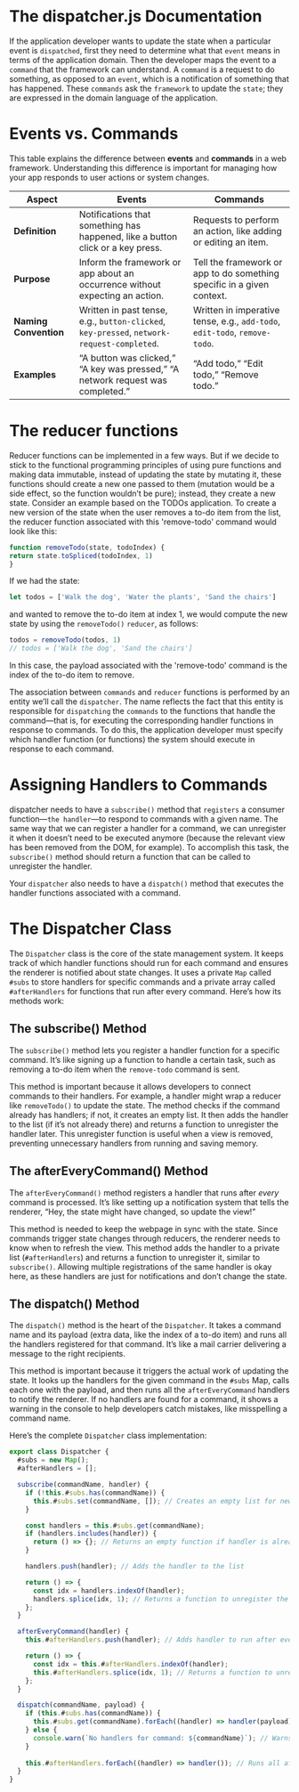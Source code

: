 # The dispatcher.js Documentation

If the application developer wants to update the state when a particular event is `dispatched`, first they need to determine what that `event` means in terms of the application domain. 
Then the developer maps the event to a `command` that the framework can understand. A `command` is a request to do something, as opposed to an `event`, which is a notification of something that has happened. 
These `commands` ask the `framework` to update the `state`; they are expressed in the domain language of the application.

# Events vs. Commands

This table explains the difference between **events** and **commands** in a web framework. Understanding this difference is important for managing how your app responds to user actions or system changes.

| **Aspect**            | **Events**                                                                 | **Commands**                                                              |
|-----------------------|---------------------------------------------------------------------------|---------------------------------------------------------------------------|
| **Definition**        | Notifications that something has happened, like a button click or a key press. | Requests to perform an action, like adding or editing an item.            |
| **Purpose**           | Inform the framework or app about an occurrence without expecting an action. | Tell the framework or app to do something specific in a given context.    |
| **Naming Convention** | Written in past tense, e.g., `button-clicked`, `key-pressed`, `network-request-completed`. | Written in imperative tense, e.g., `add-todo`, `edit-todo`, `remove-todo`. |
| **Examples**          | “A button was clicked,” “A key was pressed,” “A network request was completed.” | “Add todo,” “Edit todo,” “Remove todo.”                                  |

# The reducer functions
Reducer functions can be implemented in a few ways. 
But if we decide to stick to the functional programming principles of using pure functions and making data immutable, instead of updating the state by mutating it, these functions should create a new one passed to them (mutation would be a side effect, so the function wouldn’t be pure); instead, they create a new state.
Consider an example based on the TODOs application. To create a new version of the state when the user removes a to-do item from the list, the reducer function associated with this 'remove-todo' command would look like this:
```javascript
function removeTodo(state, todoIndex) {
return state.toSpliced(todoIndex, 1)
}
```
If we had the state: 
```javascript
let todos = ['Walk the dog', 'Water the plants', 'Sand the chairs']
```
and wanted to remove the to-do item at index 1, we would compute the new state by using the `removeTodo()` `reducer`, as follows:
```javascript
todos = removeTodo(todos, 1)
// todos = ['Walk the dog', 'Sand the chairs']
```
In this case, the payload associated with the 'remove-todo' command is the index of the to-do item to remove.

The association between `commands` and `reducer` functions is performed by an entity we’ll call the `dispatcher`. 
The name reflects the fact that this entity is responsible for `dispatching` the `commands` to the functions that handle the command—that is, for executing the corresponding handler functions in response to commands. 
To do this, the application developer must specify which handler function (or functions) the system should execute in response to each command.


# Assigning Handlers to Commands

dispatcher needs to have a `subscribe()` method that `registers` a consumer function—`the handler`—to respond to commands with a given name. 
The same way that we can register a handler for a command, we can unregister it when it doesn’t need to be executed anymore (because the relevant view has been removed from the DOM, for example). 
To accomplish this task, the `subscribe()` method should return a function that can be called to unregister the handler.

Your `dispatcher` also needs to have a `dispatch()` method that executes the handler functions associated with a command.

# The Dispatcher Class

The `Dispatcher` class is the core of the state management system. It keeps track of which handler functions should run for each command and ensures the renderer is notified about state changes. It uses a private `Map` called `#subs` to store handlers for specific commands and a private array called `#afterHandlers` for functions that run after every command. Here’s how its methods work:

## The subscribe() Method

The `subscribe()` method lets you register a handler function for a specific command. It’s like signing up a function to handle a certain task, such as removing a to-do item when the `remove-todo` command is sent.

This method is important because it allows developers to connect commands to their handlers. For example, a handler might wrap a reducer like `removeTodo()` to update the state. The method checks if the command already has handlers; if not, it creates an empty list. It then adds the handler to the list (if it’s not already there) and returns a function to unregister the handler later. This unregister function is useful when a view is removed, preventing unnecessary handlers from running and saving memory.

## The afterEveryCommand() Method

The `afterEveryCommand()` method registers a handler that runs after *every* command is processed. It’s like setting up a notification system that tells the renderer, “Hey, the state might have changed, so update the view!”

This method is needed to keep the webpage in sync with the state. Since commands trigger state changes through reducers, the renderer needs to know when to refresh the view. This method adds the handler to a private list (`#afterHandlers`) and returns a function to unregister it, similar to `subscribe()`. Allowing multiple registrations of the same handler is okay here, as these handlers are just for notifications and don’t change the state.

## The dispatch() Method

The `dispatch()` method is the heart of the `Dispatcher`. It takes a command name and its payload (extra data, like the index of a to-do item) and runs all the handlers registered for that command. It’s like a mail carrier delivering a message to the right recipients.

This method is important because it triggers the actual work of updating the state. It looks up the handlers for the given command in the `#subs` Map, calls each one with the payload, and then runs all the `afterEveryCommand` handlers to notify the renderer. If no handlers are found for a command, it shows a warning in the console to help developers catch mistakes, like misspelling a command name.

Here’s the complete `Dispatcher` class implementation:

```javascript
export class Dispatcher {
  #subs = new Map();
  #afterHandlers = [];

  subscribe(commandName, handler) {
    if (!this.#subs.has(commandName)) {
      this.#subs.set(commandName, []); // Creates an empty list for new commands
    }

    const handlers = this.#subs.get(commandName);
    if (handlers.includes(handler)) {
      return () => {}; // Returns an empty function if handler is already registered
    }

    handlers.push(handler); // Adds the handler to the list

    return () => {
      const idx = handlers.indexOf(handler);
      handlers.splice(idx, 1); // Returns a function to unregister the handler
    };
  }

  afterEveryCommand(handler) {
    this.#afterHandlers.push(handler); // Adds handler to run after every command

    return () => {
      const idx = this.#afterHandlers.indexOf(handler);
      this.#afterHandlers.splice(idx, 1); // Returns a function to unregister the handler
    };
  }

  dispatch(commandName, payload) {
    if (this.#subs.has(commandName)) {
      this.#subs.get(commandName).forEach((handler) => handler(payload)); // Runs all handlers for the command
    } else {
      console.warn(`No handlers for command: ${commandName}`); // Warns if no handlers are found
    }
    
    this.#afterHandlers.forEach((handler) => handler()); // Runs all after-command handlers
  }
}
```